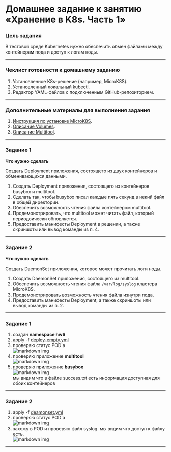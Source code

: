 # Домашнее задание к занятию «Хранение в K8s. Часть 1»

### Цель задания

В тестовой среде Kubernetes нужно обеспечить обмен файлами между контейнерам пода и доступ к логам ноды.

------

### Чеклист готовности к домашнему заданию

1. Установленное K8s-решение (например, MicroK8S).
2. Установленный локальный kubectl.
3. Редактор YAML-файлов с подключенным GitHub-репозиторием.

------

### Дополнительные материалы для выполнения задания

1. [Инструкция по установке MicroK8S](https://microk8s.io/docs/getting-started).
2. [Описание Volumes](https://kubernetes.io/docs/concepts/storage/volumes/).
3. [Описание Multitool](https://github.com/wbitt/Network-MultiTool).

------

### Задание 1 

**Что нужно сделать**

Создать Deployment приложения, состоящего из двух контейнеров и обменивающихся данными.

1. Создать Deployment приложения, состоящего из контейнеров busybox и multitool.
2. Сделать так, чтобы busybox писал каждые пять секунд в некий файл в общей директории.
3. Обеспечить возможность чтения файла контейнером multitool.
4. Продемонстрировать, что multitool может читать файл, который периодоически обновляется.
5. Предоставить манифесты Deployment в решении, а также скриншоты или вывод команды из п. 4.

------

### Задание 2

**Что нужно сделать**

Создать DaemonSet приложения, которое может прочитать логи ноды.

1. Создать DaemonSet приложения, состоящего из multitool.
2. Обеспечить возможность чтения файла `/var/log/syslog` кластера MicroK8S.
3. Продемонстрировать возможность чтения файла изнутри пода.
4. Предоставить манифесты Deployment, а также скриншоты или вывод команды из п. 2.

------

### Задание 1 

1. создан **namespace hw6**  
2. apply -f [deploy-empty.yml](https://github.com/MezencevPavel/devops-netology/blob/main/k8s/06/yml/deploy-empty.yml)  
3. проверяю статус POD'a  
![markdown img](https://github.com/MezencevPavel/devops-netology/blob/main/k8s/06/png/01.png?raw=true)  
4. проверяю приложение **multitool**  
![markdown img](https://github.com/MezencevPavel/devops-netology/blob/main/k8s/06/png/02.png?raw=true)  
5. проверяю приложение **busybox**  
![markdown img](https://github.com/MezencevPavel/devops-netology/blob/main/k8s/06/png/03.png?raw=true)  
мы видим что в файле success.txt есть информация доступная для обоих контейнеров

------

### Задание 2 

1. apply -f [deamonset.yml](https://github.com/MezencevPavel/devops-netology/blob/main/k8s/06/yml/deamonset.yml)  
2. проверяю статус POD'a  
![markdown img](https://github.com/MezencevPavel/devops-netology/blob/main/k8s/06/png/04.png?raw=true)  
3. захожу в POD и проверяю файл syslog. мы видим что доступ к файлу есть.  
![markdown img](https://github.com/MezencevPavel/devops-netology/blob/main/k8s/06/png/05.png?raw=true)  
------
